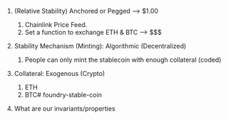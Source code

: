 1. (Relative Stability) Anchored or Pegged --> $1.00
    1. Chainlink Price Feed.
    2. Set a function to exchange ETH & BTC --> $$$
2. Stability Mechanism (Minting): Algorithmic (Decentralized)
    1. People can only mint the stablecoin with enough collateral (coded)
3. Collateral: Exogenous (Crypto)
    1. ETH
    2. BTC# foundry-stable-coin

1. What are our invariants/properties